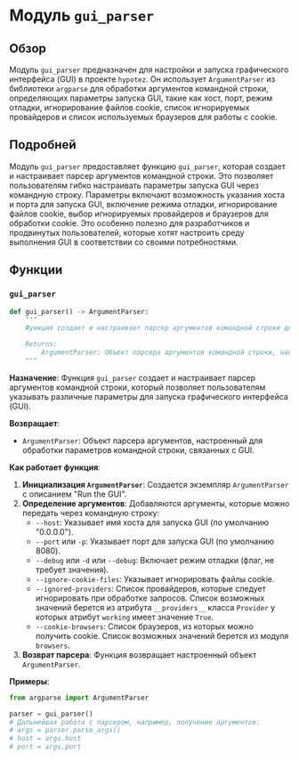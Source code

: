 # Модуль `gui_parser`

## Обзор

Модуль `gui_parser` предназначен для настройки и запуска графического интерфейса (GUI) в проекте `hypotez`. Он использует `ArgumentParser` из библиотеки `argparse` для обработки аргументов командной строки, определяющих параметры запуска GUI, такие как хост, порт, режим отладки, игнорирование файлов cookie, список игнорируемых провайдеров и список используемых браузеров для работы с cookie.

## Подробней

Модуль `gui_parser` предоставляет функцию `gui_parser`, которая создает и настраивает парсер аргументов командной строки. Это позволяет пользователям гибко настраивать параметры запуска GUI через командную строку. Параметры включают возможность указания хоста и порта для запуска GUI, включение режима отладки, игнорирование файлов cookie, выбор игнорируемых провайдеров и браузеров для обработки cookie. Это особенно полезно для разработчиков и продвинутых пользователей, которые хотят настроить среду выполнения GUI в соответствии со своими потребностями.

## Функции

### `gui_parser`

```python
def gui_parser() -> ArgumentParser:
    """
    Функция создает и настраивает парсер аргументов командной строки для запуска GUI.

    Returns:
        ArgumentParser: Объект парсера аргументов командной строки, настроенный для обработки параметров GUI.
    """
```

**Назначение**:
Функция `gui_parser` создает и настраивает парсер аргументов командной строки, который позволяет пользователям указывать различные параметры для запуска графического интерфейса (GUI).

**Возвращает**:
- `ArgumentParser`: Объект парсера аргументов, настроенный для обработки параметров командной строки, связанных с GUI.

**Как работает функция**:

1. **Инициализация `ArgumentParser`**: Создается экземпляр `ArgumentParser` с описанием "Run the GUI".
2. **Определение аргументов**: Добавляются аргументы, которые можно передать через командную строку:
   - `--host`: Указывает имя хоста для запуска GUI (по умолчанию "0.0.0.0").
   - `--port` или `-p`: Указывает порт для запуска GUI (по умолчанию 8080).
   - `--debug` или `-d` или `--debug`: Включает режим отладки (флаг, не требует значения).
   - `--ignore-cookie-files`: Указывает игнорировать файлы cookie.
   - `--ignored-providers`: Список провайдеров, которые следует игнорировать при обработке запросов. Список возможных значений берется из атрибута `__providers__` класса `Provider` у которых атрибут `working` имеет значение `True`.
   - `--cookie-browsers`: Список браузеров, из которых можно получить cookie. Список возможных значений берется из модуля `browsers`.
3. **Возврат парсера**: Функция возвращает настроенный объект `ArgumentParser`.

**Примеры**:

```python
from argparse import ArgumentParser

parser = gui_parser()
# Дальнейшая работа с парсером, например, получение аргументов:
# args = parser.parse_args()
# host = args.host
# port = args.port